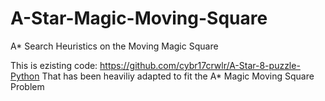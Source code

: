 # A-Star-Magic-Moving-Square
A* Search Heuristics on the Moving Magic Square

This is ezisting code: https://github.com/cybr17crwlr/A-Star-8-puzzle-Python
That has been heaviliy adapted to fit the A* Magic Moving Square Problem
